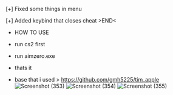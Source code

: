 [+] Fixed some things in menu

[+] Added keybind that closes cheat >END<



- HOW TO USE
- run cs2 first
- run aimzero.exe
- thats it

- base that i used > https://github.com/gmh5225/tim_apple
![Screenshot (353)](https://github.com/user-attachments/assets/ce601a8d-c797-4a08-8e6b-379c2769352f)
![Screenshot (354)](https://github.com/user-attachments/assets/5d6dd62e-b0b8-4c36-ac2a-19cfd7c7a5ec)
![Screenshot (355)](https://github.com/user-attachments/assets/e9df0dba-33b5-43d1-b809-5224ac79ec73)

